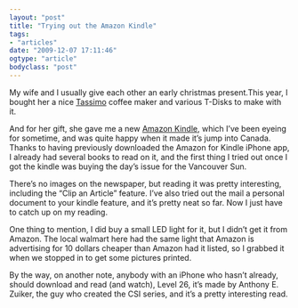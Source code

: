```yaml
---
layout: "post"
title: "Trying out the Amazon Kindle"
tags: 
- "articles"
date: "2009-12-07 17:11:46"
ogtype: "article"
bodyclass: "post"
---
```


My wife and I usually give each other an early christmas present.This year, I bought her a nice [Tassimo](http://www.amazon.com/exec/obidos/ASIN/B001W3V88W/phpprof-20?dev-t=1SRPZD851CGWCPAYT9R2&camp=2025&link_code=xm2) coffee maker and various T-Disks to make with it.

And for her gift, she gave me a new [Amazon Kindle](http://www.amazon.com/Kindle-Wireless-Reading-Display-Generation/dp/B0015T963C/ref=dp_ob_title_def&SubscriptionId=phpprof-20), which I’ve been eyeing for sometime, and was quite happy when it made it’s jump into Canada. Thanks to having previously downloaded the Amazon for Kindle iPhone app, I already had several books to read on it, and the first thing I tried out once I got the kindle was buying the day’s issue for the Vancouver Sun.

There’s no images on the newspaper, but reading it was pretty interesting, including the “Clip an Article” feature. I’ve also tried out the mail a personal document to your kindle feature, and it’s pretty neat so far. Now I just have to catch up on my reading.

One thing to mention, I did buy a small LED light for it, but I didn’t get it from Amazon. The local walmart here had the same light that Amazon is advertising for 10 dollars cheaper than Amazon had it listed, so I grabbed it when we stopped in to get some pictures printed.

By the way, on another note, anybody with an iPhone who hasn’t already, should download and read (and watch), Level 26, it’s made by Anthony E. Zuiker, the guy who created the CSI series, and it’s a pretty interesting read.